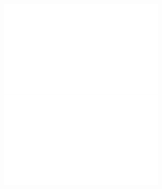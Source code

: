 ![Statistics Overview](https://raw.githubusercontent.com/IdanHo/github-stats/master/generated/overview.svg) ![Languages Overview](https://raw.githubusercontent.com/IdanHo/github-stats/master/generated/languages.svg)
